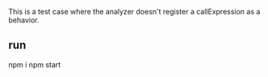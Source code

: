 This is a test case where the analyzer doesn't register a callExpression as a
behavior.

## run
npm i
npm start
